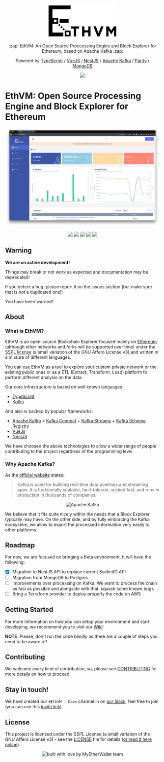 <div align="center">
  <img src="https://raw.githubusercontent.com/EthVM/ethvm/master/.github/assets/logo.png" alt="ethvm-logo">
  <p>:zap: EthVM: An Open Source Proccessing Engine and Block Explorer for Ethereum, based on Apache Kafka :zap:</p>
  <p>Powered by <a href="https://www.typescriptlang.org/">TypeScript</a> / <a href="https://vuejs.org/">VueJS</a> / <a href="http://nestjs.com/">NestJS</a> / <a href="https://kafka.apache.org/">Apache Kafka</a> / <a href="https://github.com/paritytech/parity-ethereum">Parity</a> / <a href="https://github.com/mongodb/mongo">MongoDB</a> 
  <p><a href="https://travis-ci.org/EthVM/EthVM.svg?branch=develop""><img src="https://travis-ci.org/EthVM/EthVM.svg?branch=develop"/></a></p>
</div>

# EthVM: Open Source Processing Engine and Block Explorer for Ethereum

![Screenshot example](.github/assets/ethvm.png)

<p align="center">
  <img src="https://raw.githubusercontent.com/EthVM/ethvm/develop/.github/assets/capture-1.png" width="100" />
  <img src="https://raw.githubusercontent.com/EthVM/ethvm/develop/.github/assets/capture-2.png" width="100" />
  <img src="https://raw.githubusercontent.com/EthVM/ethvm/develop/.github/assets/capture-3.png" width="100" /> 
  <img src="https://raw.githubusercontent.com/EthVM/ethvm/develop/.github/assets/capture-4.png" width="100" />
  <img src="https://raw.githubusercontent.com/EthVM/ethvm/develop/.github/assets/capture-5.png" width="100" />
</p>

## Warning

**We are on active development!** 

Things may break or not work as expected and documentation may be deprecated! 

If you detect a bug, please report it on the issues section (but make sure that is not a duplicated one!)

You have been warned!

## About

### What is EthVM?

EthVM is an open-source Blockchain Explorer focused mainly on [Ethereum](https://www.ethereum.org/) (although other networks and forks will be supported over time) under the [SSPL license](https://www.mongodb.com/licensing/server-side-public-license) (a small variation of the GNU Affero License v3) and written in a mixture of different languages. 

You can use EthVM as a tool to explore your custom private network or the existing public ones or as a ETL (Extract, Transform, Load) platform to perform different analysis on the data. 

Our core infrastructure is based on well known languages:

- [TypeScript](https://www.typescriptlang.org/)
- [Kotlin](https://kotlinlang.org/)

And also is backed by popular frameworks:

- [Apache Kafka](https://kafka.apache.org/) = [Kafka Connect](https://docs.confluent.io/current/connect/index.html) + [Kafka Streams](https://kafka.apache.org/documentation/streams/) + [Kafka Schema Registry](https://docs.confluent.io/current/schema-registry/docs/index.html)
- [VueJs](https://vuejs.org/)
- [NestJS](https://nestjs.com/)

We have choosen the above technologies to allow a wider range of people contributing to the project regardless of the programming level.

### Why Apache Kafka?

As the [official website](https://kafka.apache.org/) states:

> Kafka is used for building real-time data pipelines and streaming apps. It is horizontally scalable, fault-tolerant, wicked fast, and runs in production in thousands of companies.

<div align="center">
  <img src="https://kafka.apache.org/images/kafka_diagram.png" alt="Apache Kafka" width="500" />
</div>

We believe that it fits quite nicely within the needs that a Block Explorer typically may have. On the other side, and by fully embracing the Kafka ecosystem, we allow to export the processed information very easily to other platforms.

## Roadmap

For now, we are focused on bringing a Beta environment. It will have the following:

- [x] Migration to NestJS API to replace current SocketIO API
- [ ] Migration from MongoDB to Postgres
- [ ] Improvements over processing on Kafka. We want to process the chain as fast as possible and alongside with that, squash some known bugs
- [ ] Bring a Terraform provider to deploy properly the code on AWS

## Getting Started

For more information on how you can setup your environment and start developing, we recommend you to visit our [Wiki](https://github.com/EthVM/ethvm/wiki/)!

**NOTE**: Please, don't run the code blindly as there are a couple of steps you need to be aware of!

## Contributing

We welcome every kind of contribution, so, please see [CONTRIBUTING](.github/CONTRIBUTING.md) for more details on how to proceed.

## Stay in touch!

We have created our `#EthVM - Devs` channel in on [our Slack](https://myetherwallet.slack.com/), feel free to join (you can use this [invite link](https://join.slack.com/t/myetherwallet/shared_invite/enQtNTc2MjAxMzUxOTc0LWQwNzMzOWEzOGE0NzU2YjcwMDFhMjdlY2YwOWJhMWQ2YzNjZTU5MmFkMTZmYjllZTU1OWVmMmIxM2RkMTgwN2M)).

## License

This project is licensed under the SSPL License (a small variation of the GNU Affero License v3) - see the [LICENSE](LICENSE) file for details ([or read it here online](https://www.mongodb.com/licensing/server-side-public-license)).

<div align="center">
  <img src="https://forthebadge.com/images/badges/built-with-love.svg" alt="built with love by MyEtherWallet team" />
</div>
